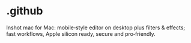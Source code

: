 # .github
Inshot mac for Mac: mobile‑style editor on desktop plus filters &amp; effects; fast workflows, Apple silicon ready, secure and pro‑friendly.
